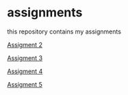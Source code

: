 # assignments
this repository contains my assignments

[Assigment 2](https://github.com/MarienvanLoon/assignments/blob/master/assignment2.ipynb)

[Assigment 3](https://github.com/MarienvanLoon/assignments/blob/master/assignment3%20(2)%20(3).ipynb)

[Assigment 4](https://github.com/MarienvanLoon/assignments/blob/master/assignment4%20(1).ipynb)

[Assigment 5](https://github.com/MarienvanLoon/assignments/blob/master/Graded_assignment1%20(1).ipynb)

